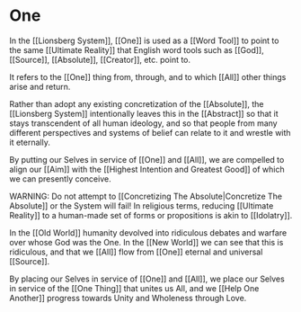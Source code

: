 # One
In the [[Lionsberg System]], [[One]] is used as a [[Word Tool]] to point to the same [[Ultimate Reality]] that English word tools such as [[God]], [[Source]], [[Absolute]], [[Creator]], etc. point to. 

It refers to the [[One]] thing from, through, and to which [[All]] other things arise and return. 

Rather than adopt any existing concretization of the [[Absolute]], the [[Lionsberg System]] intentionally leaves this in the [[Abstract]] so that it stays transcendent of all human ideology, and so that people from many different perspectives and systems of belief can relate to it and wrestle with it eternally. 

By putting our Selves in service of [[One]] and [[All]], we are compelled to align our [[Aim]] with the [[Highest Intention and Greatest Good]] of which we can presently conceive. 

WARNING: Do not attempt to [[Concretizing The Absolute|Concretize The Absolute]] or the System will fail! In religious terms, reducing [[Ultimate Reality]] to a human-made set of forms or propositions is akin to [[Idolatry]]. 

In the [[Old World]] humanity devolved into ridiculous debates and warfare over whose God was the One. In the [[New World]] we can see that this is ridiculous, and that we [[All]] flow from [[One]] eternal and universal [[Source]]. 

By placing our Selves in service of [[One]] and [[All]], we place our Selves in service of the [[One Thing]] that unites us All, and we [[Help One Another]] progress towards Unity and Wholeness through Love. 
